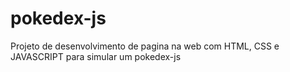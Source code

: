 # pokedex-js
Projeto de desenvolvimento de pagina na web com HTML, CSS e JAVASCRIPT para simular um pokedex-js
